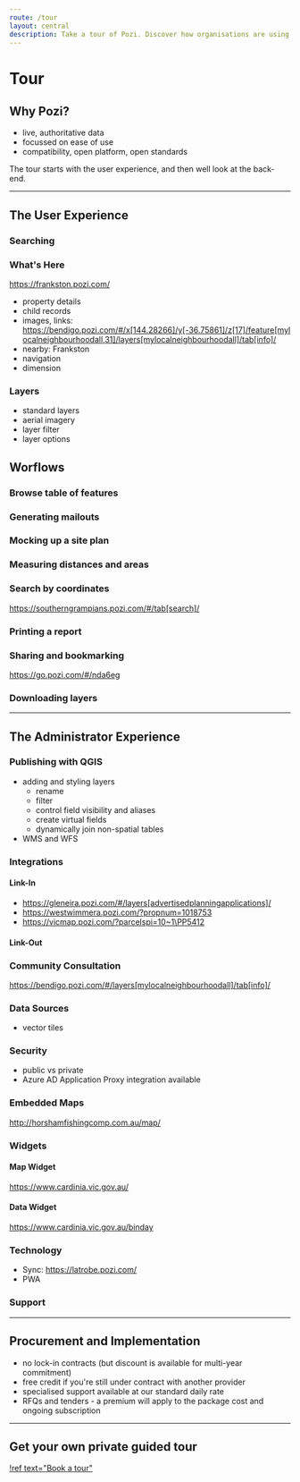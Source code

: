 ```yaml
---
route: /tour
layout: central
description: Take a tour of Pozi. Discover how organisations are using this modern, open-standards enterprise GIS enquiry tool.
---
```


# Tour

## Why Pozi?

* live, authoritative data
* focussed on ease of use
* compatibility, open platform, open standards

The tour starts with the user experience, and then well look at the back-end.

---

## The User Experience

### Searching

### What's Here

https://frankston.pozi.com/

* property details
* child records
* images, links: https://bendigo.pozi.com/#/x[144.28266]/y[-36.75861]/z[17]/feature[mylocalneighbourhoodall,31]/layers[mylocalneighbourhoodall]/tab[info]/
* nearby: Frankston
* navigation
* dimension

### Layers

* standard layers
* aerial imagery
* layer filter
* layer options

## Worflows

### Browse table of features

### Generating mailouts

### Mocking up a site plan

### Measuring distances and areas

### Search by coordinates

https://southerngrampians.pozi.com/#/tab[search]/

### Printing a report

### Sharing and bookmarking

https://go.pozi.com/#/nda6eg

### Downloading layers

---

## The Administrator Experience

### Publishing with QGIS

* adding and styling layers
  * rename
  * filter
  * control field visibility and aliases
  * create virtual fields
  * dynamically join non-spatial tables
* WMS and WFS

### Integrations

#### Link-In

* https://gleneira.pozi.com/#/layers[advertisedplanningapplications]/
* https://westwimmera.pozi.com/?propnum=1018753
* https://vicmap.pozi.com/?parcelspi=10~1\PP5412

#### Link-Out

### Community Consultation

https://bendigo.pozi.com/#/layers[mylocalneighbourhoodall]/tab[info]/


### Data Sources

* vector tiles

### Security

* public vs private
* Azure AD Application Proxy integration available

### Embedded Maps

http://horshamfishingcomp.com.au/map/

### Widgets

#### Map Widget

https://www.cardinia.vic.gov.au/

#### Data Widget

https://www.cardinia.vic.gov.au/binday


### Technology

* Sync: https://latrobe.pozi.com/
* PWA 

### Support

---

## Procurement and Implementation

* no lock-in contracts (but discount is available for multi-year commitment)
* free credit if you're still under contract with another provider
* specialised support available at our standard daily rate
* RFQs and tenders - a premium will apply to the package cost and ongoing subscription

---

## Get your own private guided tour

[!ref text="Book a tour"](/contact/)
